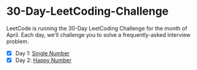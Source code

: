 # 30-Day-LeetCoding-Challenge
LeetCode is running the 30-Day LeetCoding Challenge for the month of April. Each day, we'll challenge you to solve a frequently-asked interview problem.

- [x] Day 1: [Single Number](https://github.com/saikot30/30-Day-LeetCoding-Challenge/blob/master/SingleNumber.java)<br/>
- [x] Day 2: [Happy Number](https://github.com/saikot30/30-Day-LeetCoding-Challenge/blob/master/HappyNumber.java)
